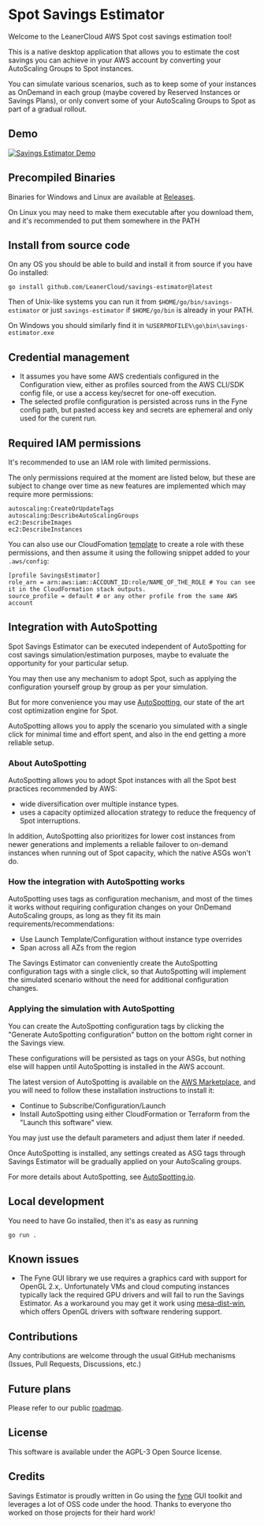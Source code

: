 # Spot Savings Estimator

Welcome to the LeanerCloud AWS Spot cost savings estimation tool!

This is a native desktop application that allows you to estimate the cost savings you can achieve in your AWS account by converting your AutoScaling Groups to Spot instances.

You can simulate various scenarios, such as to keep some of your instances as OnDemand in each group (maybe covered by Reserved Instances or Savings Plans),
or only convert some of your AutoScaling Groups to Spot as part of a gradual rollout.


## Demo

[![Savings Estimator Demo](https://yt-embed.live/embed?v=VXfCOXXtLwA)](https://youtu.be/VXfCOXXtLwA "Savings Estimator demo")


## Precompiled Binaries

Binaries for Windows and Linux are available at [Releases](https://github.com/LeanerCloud/savings-estimator/releases).

On Linux you may need to make them executable after you download them, and it's recommended to put them somewhere in the PATH 

## Install from source code

On any OS you should be able to build and install it from source if you have Go installed:

`go install github.com/LeanerCloud/savings-estimator@latest`

Then of Unix-like systems you can run it from `$HOME/go/bin/savings-estimator` or just `savings-estimator` if `$HOME/go/bin` is already in your PATH.

On Windows you should similarly find it in `%USERPROFILE%\go\bin\savings-estimator.exe`

## Credential management

- It assumes you have some AWS credentials configured in the Configuration view, either as profiles sourced from the AWS CLI/SDK config file, or use a access key/secret for one-off execution.
- The selected profile configuration is persisted across runs in the Fyne config path, but pasted access key and secrets are ephemeral and only used for the curent run.

## Required IAM permissions

It's recommended to use an IAM role with limited permissions. 

The only permissions required at the moment are listed below, but these are subject to change over time as new features are implemented which may require more permissions:

```
autoscaling:CreateOrUpdateTags
autoscaling:DescribeAutoScalingGroups
ec2:DescribeImages
ec2:DescribeInstances
```

You can also use our CloudFomation [template](/cloudofrmation/template.yaml) to create a role with these permissions, and then assume it using the following snippet added to your `.aws/config`:

```
[profile SavingsEstimator]
role_arn = arn:aws:iam::ACCOUNT_ID:role/NAME_OF_THE_ROLE # You can see it in the CloudFormation stack outputs.
source_profile = default # or any other profile from the same AWS account
```

## Integration with AutoSpotting

Spot Savings Estimator can be executed independent of AutoSpotting for cost savings simulation/estimation purposes, maybe to evaluate the opportunity for your particular setup.

You may then use any mechanism to adopt Spot, such as applying the configuration yourself group by group as per your simulation.

But for more convenience you may use [AutoSpotting](AutoSpotting.io), our state of the art cost optimization engine for Spot.

AutoSpotting allows you to apply the scenario you simulated with a single click for minimal time and effort spent, and also in the end getting a more reliable setup. 

### About AutoSpotting

AutoSpotting allows you to adopt Spot instances with all the Spot best practices recommended by AWS:
-  wide diversification over multiple instance types.
-  uses a capacity optimized allocation strategy to reduce the frequency of Spot interruptions.

In addition, AutoSpotting also prioritizes for lower cost instances from newer generations and implements a reliable failover to on-demand instances when running out of Spot capacity, which the native ASGs won't do.

### How the integration with AutoSpotting works

AutoSpotting uses tags as configuration mechanism, and most of the times it works without requiring configuration changes on your OnDemand AutoScaling groups, as long as they fit its main requirements/recommendations:
- Use Launch Template/Configuration without instance type overrides
- Span across all AZs from the region

The Savings Estimator can conveniently create the AutoSpotting configuration tags with a single click, so that AutoSpotting will implement the simulated scenario without the need for additional configuration changes.

### Applying the simulation with AutoSpotting

You can create the AutoSpotting configuration tags by clicking the "Generate AutoSpotting configuration" button on the bottom right corner in the Savings view.

These configurations will be persisted as tags on your ASGs, but nothing else will happen until AutoSpotting is installed in the AWS account.

The latest version of AutoSpotting is available on the [AWS Marketplace](https://aws.amazon.com/marketplace/pp/prodview-6uj4pruhgmun6), and you will need to follow these installation instructions to install it:
- Continue to Subscribe/Configuration/Launch
- Install AutoSpotting using either CloudFormation or Terraform from the "Launch this software" view.

You may just use the default parameters and adjust them later if needed.

Once AutoSpotting is installed, any settings created as ASG tags through Savings Estimator will be gradually applied on your AutoScaling groups.

For more details about AutoSpotting, see [AutoSpotting.io](AutoSpotting.io).


## Local development

You need to have Go installed, then it's as easy as running

`go run .`

## Known issues

* The Fyne GUI library we use requires a graphics card with support for OpenGL 2.x,. Unfortunately VMs and cloud computing instances typically lack the required GPU drivers and will fail to run the Savings Estimator. As a workaround you may get it work using [mesa-dist-win](https://github.com/pal1000/mesa-dist-win#installation-and-usage), which offers OpenGL drivers with software rendering support.
 
## Contributions

Any contributions are welcome through the usual GitHub mechanisms (Issues, Pull Requests, Discussions, etc.)

## Future plans

Please refer to our public [roadmap](https://github.com/orgs/LeanerCloud/projects/1).

## License

This software is available under the AGPL-3 Open Source license.

## Credits 

Savings Estimator is proudly written in Go using the [fyne](fyne.io) GUI toolkit and leverages a lot of OSS code under the hood. Thanks to everyone tho worked on those projects for their hard work!
